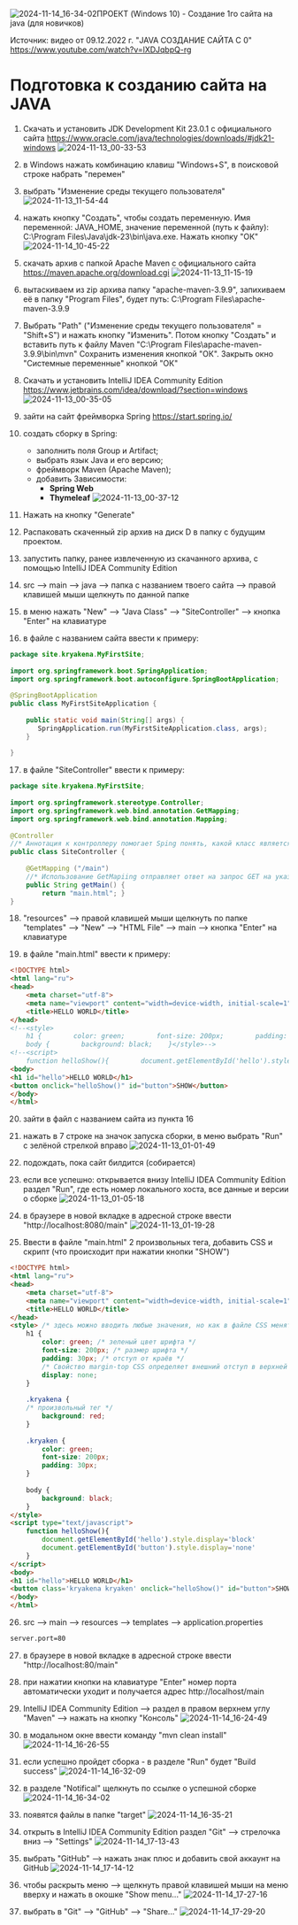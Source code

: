![2024-11-14_16-34-02](https://github.com/user-attachments/assets/28a95bcf-62ca-4e27-acf9-130c1bd51794)ПРОЕКТ (Windows 10) - Создание 1го сайта на java (для новичков)

Источник: видео от 09.12.2022 г. "JAVA СОЗДАНИЕ САЙТА С 0" https://www.youtube.com/watch?v=lXDJqbpQ-rg

# Подготовка к созданию сайта на JAVA

1. Скачать и установить JDK Development Kit 23.0.1 с официального сайта https://www.oracle.com/java/technologies/downloads/#jdk21-windows
![2024-11-13_00-33-53](https://github.com/user-attachments/assets/bdfbde9f-fe1e-418b-ab16-ce1542857abe)

2. в Windows нажать комбинацию клавиш "Windows+S", в поисковой строке набрать "перемен"
   
3. выбрать "Изменение среды текущего пользователя"
![2024-11-13_11-54-44](https://github.com/user-attachments/assets/79efe478-35e1-45dd-9ffb-527ce977b02f)

4. нажать кнопку "Создать", чтобы создать переменную. Имя переменной: JAVA_HOME, значение переменной (путь к файлу): C:\Program Files\Java\jdk-23\bin\java.exe. Нажать кнопку "ОК"
![2024-11-14_10-45-22](https://github.com/user-attachments/assets/371f9fe8-3473-404e-82e3-20fa50cfaa06)

5. скачать архив с папкой Apache Maven с официального сайта https://maven.apache.org/download.cgi
![2024-11-13_11-15-19](https://github.com/user-attachments/assets/117c507b-e82f-4c9d-b769-173385ce81a4)

6. вытаскиваем из zip архива папку "apache-maven-3.9.9", запихиваем её в папку "Program Files", будет путь: C:\Program Files\apache-maven-3.9.9

7. Выбрать "Path" ("Изменение среды текущего пользователя" = "Shift+S") и нажать кнопку "Изменить". Потом кнопку "Создать" и вставить путь к файлу Maven "C:\Program Files\apache-maven-3.9.9\bin\mvn" Сохранить изменения кнопкой "ОК". Закрыть окно "Системные переменные" кнопкой "ОК"

8. Скачать и установить IntelliJ IDEA Community Edition https://www.jetbrains.com/idea/download/?section=windows
![2024-11-13_00-35-05](https://github.com/user-attachments/assets/b2eea203-24fd-4983-a803-8a66913d50a9)

9. зайти на сайт фреймворка Spring https://start.spring.io/

10. создать сборку в Spring:
	- заполнить поля Group и Artifact;
	- выбрать язык Java и его версию; 
	- фреймворк Maven (Apache Maven); 
	- добавить Зависимости:
		- **Spring Web**
		- **Thymeleaf**
![2024-11-13_00-37-12](https://github.com/user-attachments/assets/2bf3129c-628c-42b8-868c-16f185085a36)

11. Нажать на кнопку "Generate"

12. Распаковать скаченный zip архив на диск D в папку с будущим проектом.

13. запустить папку, ранее извлеченную из скачанного архива, с помощью IntelliJ IDEA Community Edition

14. src --> main --> java --> папка с названием твоего сайта --> правой клавишей мыши щелкнуть по данной папке

15. в меню нажать "New" --> "Java Class" --> "SiteController" --> кнопка "Enter" на клавиатуре

16. в файле с названием сайта ввести к примеру:
    
```java
package site.kryakena.MyFirstSite;  
  
import org.springframework.boot.SpringApplication;  
import org.springframework.boot.autoconfigure.SpringBootApplication;  
  
@SpringBootApplication  
public class MyFirstSiteApplication {  
  
    public static void main(String[] args) {  
       SpringApplication.run(MyFirstSiteApplication.class, args);  
    }  
  
}
```

17. в файле "SiteController" ввести к примеру:

```java
package site.kryakena.MyFirstSite;  
  
import org.springframework.stereotype.Controller;  
import org.springframework.web.bind.annotation.GetMapping;  
import org.springframework.web.bind.annotation.Mapping;  
  
@Controller  
//* Аннотация к контроллеру помогает Sping понять, какой класс является повторителем нашего запроса. Он перехватывает запрос и немедленно отправляет информацию
public class SiteController {  
  
    @GetMapping ("/main")  
    //* Использование GetMapiing отправляет ответ на запрос GET на указанный адрес маршрутизатора 
    public String getMain() {  
        return "main.html"; }  
}
```

18. "resources" --> правой клавишей мыши щелкнуть по папке "templates" --> "New" --> "HTML File" --> main --> кнопка "Enter" на клавиатуре

19. в файле "main.html" ввести к примеру: 

```HTML
<!DOCTYPE html>  
<html lang="ru">  
<head>  
    <meta charset="utf-8">  
    <meta name="viewport" content="width=device-width, initial-scale=1">  
    <title>HELLO WORLD</title>  
</head>  
<!--<style>  
    h1 {        color: green;        font-size: 200px;        padding: 30px;        display: none;    }  
    body {        background: black;    }</style>-->  
<!--<script>  
    function helloShow(){        document.getElementById('hello').style.display='block'        document.getElementById('button').style.display='none'    }</script>-->  
<body>  
<h1 id="hello">HELLO WORLD</h1>  
<button onclick="helloShow()" id="button">SHOW</button>  
</body>  
</html>
```

20. зайти в файл с названием сайта из пункта 16

21. нажать в 7 строке на значок запуска сборки, в меню выбрать "Run" с зелёной стрелкой вправо
![2024-11-13_01-01-49](https://github.com/user-attachments/assets/46190131-6f4b-493c-86c7-a087464e78df)

22. подождать, пока сайт билдится (собирается)

23. если все успешно: открывается внизу IntelliJ IDEA Community Edition раздел "Run", где есть номер локального хоста, все данные и версии о сборке
![2024-11-13_01-05-18](https://github.com/user-attachments/assets/d95eb9ef-3405-4d07-b0e3-df9c612f4098)

24. в браузере в новой вкладке в адресной строке ввести "http://localhost:8080/main"
![2024-11-13_01-19-28](https://github.com/user-attachments/assets/e3fa7bd7-8c62-4812-8c7e-7a1c30866502)

25. Ввести в файле "main.html" 2 произвольных тега, добавить CSS и скрипт (что происходит при нажатии кнопки "SHOW")

```html
<!DOCTYPE html>  
<html lang="ru">  
<head>  
    <meta charset="utf-8">  
    <meta name="viewport" content="width=device-width, initial-scale=1">  
    <title>HELLO WORLD</title>  
</head>  
<style> /* здесь можно вводить любые значения, но как в файле CSS менять не получится */  
    h1 {  
        color: green; /* зеленый цвет шрифта */  
        font-size: 200px; /* размер шрифта */  
        padding: 30px; /* отступ от краёв */  
        /* Свойство margin-top CSS определяет внешний отступ в верхней части элемента. Значения длины: margin-top: 10px - абсолютное значение; margin-top: 1em - относительно размера текста; margin-top: 5% - относительно ширины ближайшего контейнера */  
        display: none;  
    }  
  
    .kryakena {  
    /* произвольный тег */  
        background: red;  
    }  
  
    .kryaken {  
        color: green;  
        font-size: 200px;  
        padding: 30px;  
    }  
  
    body {  
        background: black;  
    }  
</style>  
<script type="text/javascript">  
    function helloShow(){  
        document.getElementById('hello').style.display='block'  
        document.getElementById('button').style.display='none'  
    }  
</script>  
<body>  
<h1 id="hello">HELLO WORLD</h1>  
<button class='kryakena kryaken' onclick="helloShow()" id="button">SHOW</button>  
</body>  
</html>
```
26. src --> main --> resources --> templates --> application.properties

```html
server.port=80
```
27. в браузере в новой вкладке в адресной строке ввести "http://localhost:80/main"

28. при нажатии кнопки на клавиатуре "Enter" номер порта автоматически уходит и получается адрес http://localhost/main

29. IntelliJ IDEA Community Edition --> раздел в правом верхнем углу "Maven" --> нажать на кнопку "Консоль"
![2024-11-14_16-24-49](https://github.com/user-attachments/assets/ad004d80-6571-4360-bb1a-944827ce0524)

30. в модальном окне ввести команду "mvn clean install"
![2024-11-14_16-26-55](https://github.com/user-attachments/assets/361b9219-76af-4065-b159-a30e3d2e5341)

31. если успешно пройдет сборка - в разделе "Run" будет "Build success"
![2024-11-14_16-32-09](https://github.com/user-attachments/assets/2a0ada5c-efe8-45f0-96e3-855aa70636e5)

32. в разделе "Notifical" щелкнуть по ссылке о успешной сборке
![2024-11-14_16-34-02](https://github.com/user-attachments/assets/6551fb53-2a49-4839-be63-00d415756936)

33. появятся файлы в папке "target"
![2024-11-14_16-35-21](https://github.com/user-attachments/assets/bcbeddd9-f8bd-428a-a7ea-4f49719f2ea4)

34. открыть в IntelliJ IDEA Community Edition раздел "Git" --> стрелочка вниз --> "Settings"
![2024-11-14_17-13-43](https://github.com/user-attachments/assets/98a81e7a-5afd-4b6f-a00e-11825159858d)

35. выбрать "GitHub" --> нажать знак плюс и добавить свой аккаунт на GitHub
![2024-11-14_17-14-12](https://github.com/user-attachments/assets/14044bce-d9a0-44da-aa7d-a4bdbdbb8126)

36. чтобы раскрыть меню --> щелкнуть правой клавишей мыши на меню вверху и нажать в окошке "Show menu..."
![2024-11-14_17-27-16](https://github.com/user-attachments/assets/08b5344d-080c-43f1-a40c-13380f0525a6)

37. выбрать в "Git" --> "GitHub" --> "Share..."
![2024-11-14_17-29-20](https://github.com/user-attachments/assets/ae43fd3d-2ea4-4e1a-b35f-9eecc519725d)
